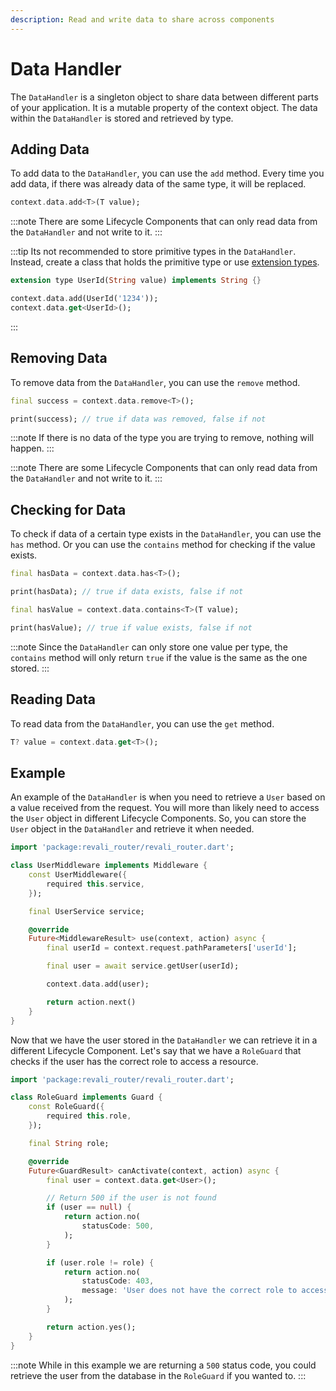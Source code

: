 ```yaml
---
description: Read and write data to share across components
---
```


# Data Handler

The `DataHandler` is a singleton object to share data between different parts of your application. It is a mutable property of the context object. The data within the `DataHandler` is stored and retrieved by type.

## Adding Data

To add data to the `DataHandler`, you can use the `add` method. Every time you add data, if there was already data of the same type, it will be replaced.

```dart
context.data.add<T>(T value);
```

:::note
There are some Lifecycle Components that can only read data from the `DataHandler` and not write to it.
:::

:::tip
Its not recommended to store primitive types in the `DataHandler`. Instead, create a class that holds the primitive type or use [extension types][extension-types].

```dart
extension type UserId(String value) implements String {}

context.data.add(UserId('1234'));
context.data.get<UserId>();
```

:::

## Removing Data

To remove data from the `DataHandler`, you can use the `remove` method.

```dart
final success = context.data.remove<T>();

print(success); // true if data was removed, false if not
```

:::note
If there is no data of the type you are trying to remove, nothing will happen.
:::

:::note
There are some Lifecycle Components that can only read data from the `DataHandler` and not write to it.
:::

## Checking for Data

To check if data of a certain type exists in the `DataHandler`, you can use the `has` method. Or you can use the `contains` method for checking if the value exists.

```dart
final hasData = context.data.has<T>();

print(hasData); // true if data exists, false if not
```

```dart
final hasValue = context.data.contains<T>(T value);

print(hasValue); // true if value exists, false if not
```

:::note
Since the `DataHandler` can only store one value per type, the `contains` method will only return `true` if the value is the same as the one stored.
:::

## Reading Data

To read data from the `DataHandler`, you can use the `get` method.

```dart
T? value = context.data.get<T>();
```

## Example

An example of the `DataHandler` is when you need to retrieve a `User` based on a value received from the request. You will more than likely need to access the `User` object in different Lifecycle Components. So, you can store the `User` object in the `DataHandler` and retrieve it when needed.

```dart title="lib/middleware/user_middleware.dart"
import 'package:revali_router/revali_router.dart';

class UserMiddleware implements Middleware {
    const UserMiddleware({
        required this.service,
    });

    final UserService service;

    @override
    Future<MiddlewareResult> use(context, action) async {
        final userId = context.request.pathParameters['userId'];

        final user = await service.getUser(userId);

        context.data.add(user);

        return action.next()
    }
}
```

Now that we have the user stored in the `DataHandler` we can retrieve it in a different Lifecycle Component. Let's say that we have a `RoleGuard` that checks if the user has the correct role to access a resource.

```dart title="lib/middleware/role_middleware.dart"
import 'package:revali_router/revali_router.dart';

class RoleGuard implements Guard {
    const RoleGuard({
        required this.role,
    });

    final String role;

    @override
    Future<GuardResult> canActivate(context, action) async {
        final user = context.data.get<User>();

        // Return 500 if the user is not found
        if (user == null) {
            return action.no(
                statusCode: 500,
            );
        }

        if (user.role != role) {
            return action.no(
                statusCode: 403,
                message: 'User does not have the correct role to access this resource.',
            );
        }

        return action.yes();
    }
}
```

:::note
While in this example we are returning a `500` status code, you could retrieve the user from the database in the `RoleGuard` if you wanted to.
:::

[extension-types]: https://dart.dev/language/extension-types
